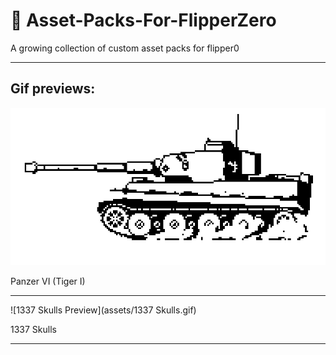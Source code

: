 # 🐬 Asset-Packs-For-FlipperZero 
A growing collection of custom asset packs for flipper0

---

## Gif previews:

![Tiger I Preview](assets/tiger1.gif)

Panzer VI (Tiger I)

---

![1337 Skulls Preview](assets/1337 Skulls.gif)


1337 Skulls

---
